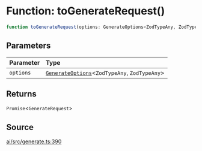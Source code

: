# Function: toGenerateRequest()

```ts
function toGenerateRequest(options: GenerateOptions<ZodTypeAny, ZodTypeAny>): Promise<GenerateRequest>
```

## Parameters

| Parameter | Type |
| :------ | :------ |
| `options` | [`GenerateOptions`](../interfaces/GenerateOptions.md)\<`ZodTypeAny`, `ZodTypeAny`\> |

## Returns

`Promise`\<`GenerateRequest`\>

## Source

[ai/src/generate.ts:390](https://github.com/firebase/genkit/blob/2b0be364306d92a8e7d13efc2da4fb04c1d21e29/js/ai/src/generate.ts#L390)
